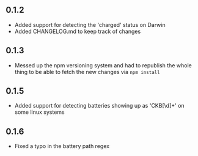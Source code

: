 ## 0.1.2
* Added support for detecting the 'charged' status on Darwin
* Added CHANGELOG.md to keep track of changes

## 0.1.3
* Messed up the npm versioning system and had to republish the whole thing to be able to fetch the new changes via `npm install`

## 0.1.5
* Added support for detecting batteries showing up as 'CKB[\d]+' on some linux systems

## 0.1.6
* Fixed a typo in the battery path regex
